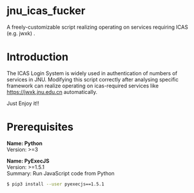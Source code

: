 # jnu_icas_fucker
A freely-customizable script realizing operating on services requiring ICAS (e.g. jwxk) .  

# Introduction  

The ICAS Login System is widely used in authentication of numbers of services in JNU. Modifying this script correctly after analysing specific framework can realize operating on icas-required services like https://jwxk.jnu.edu.cn automatically.

Just Enjoy it!!  

# Prerequisites
  
**Name: Python**  
Version: >=3  
  
**Name: PyExecJS**  
Version: >=1.5.1  
Summary: Run JavaScript code from Python  
```bash
$ pip3 install --user pyexecjs==1.5.1
```
